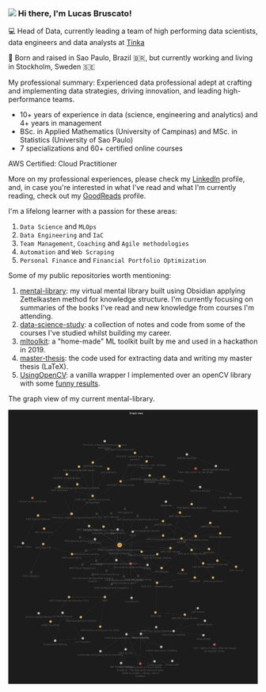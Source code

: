 ### <img src="https://media.giphy.com/media/hvRJCLFzcasrR4ia7z/giphy.gif" width="30px"> Hi there, I'm Lucas Bruscato!

💻 Head of Data, currently leading a team of high performing data scientists, data engineers and data analysts at [Tinka](https://www.tinka.com/)

📍 Born and raised in Sao Paulo, Brazil 🇧🇷, but currently working and living in Stockholm, Sweden 🇸🇪

My professional summary:
Experienced data professional adept at crafting and implementing data strategies, driving innovation, and leading high-performance teams.

- 10+ years of experience in data (science, engineering and analytics) and 4+ years in management
- BSc. in Applied Mathematics (University of Campinas) and MSc. in Statistics (University of Sao Paulo)
- 7 specializations and 60+ certified online courses

AWS Certified: Cloud Practitioner

More on my professional experiences, please check my [LinkedIn](https://www.linkedin.com/in/lucasbruscato/) profile, and, in case you're interested in what I've read and what I'm currently reading, check out my [GoodReads](https://www.goodreads.com/user/show/62731123-lucas-bruscato) profile.

I'm a lifelong learner with a passion for these areas:
1. `Data Science` and `MLOps`
2. `Data Engineering` and `IaC`
3. `Team Management`, `Coaching` and `Agile methodologies`
4. `Automation` and `Web Scraping`
5. `Personal Finance` and `Financial Portfolio Optimization`

Some of my public repositories worth mentioning:

1. [mental-library](https://github.com/lucasbruscato/mental-library): my virtual mental library built using Obsidian applying Zettelkasten method for knowledge structure. I'm currently focusing on summaries of the books I've read and new knowledge from courses I'm attending.
2. [data-science-study](https://github.com/lucasbruscato/data-science-study): a collection of notes and code from some of the courses I've studied whilst building my career.
3. [mltoolkit](https://github.com/lucasbruscato/mltoolkit): a "home-made" ML toolkit built by me and used in a hackathon in 2019.
4. [master-thesis](https://github.com/lucasbruscato/master-thesis): the code used for extracting data and writing my master thesis (LaTeX).
5. [UsingOpenCV](https://github.com/lucasbruscato/UsingOpenCV): a vanilla wrapper I implemented over an openCV library with some [funny results](https://github.com/lucasbruscato/UsingOpenCV/blob/master/output_images/2.png).

The graph view of my current mental-library.

<p align="center">
  <img src="https://github.com/lucasbruscato/lucasbruscato/blob/main/img/obsidian.png" width="600px" height="auto" />
</p>
